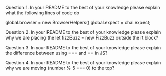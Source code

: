 Question 1. In your README to the best of your knowledge please explain what the following lines of code do

global.browser = new BrowserHelpers()
global.expect = chai.expect;


Question 2. In your README to the best of your knowledge please explain why we are placing the let fizzBuzz = new FizzBuzz outside the it block?


Question 3. In your README to the best of your knowledge please explain the difference between using === and == in JS?


Question 4. In your README to the best of your knowledge please explain why we are moving (number % 5 === 0) to the top?